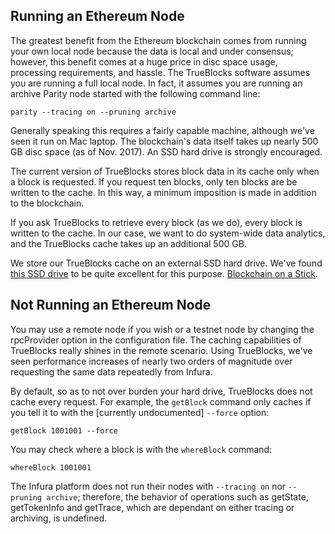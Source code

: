 ## Running an Ethereum Node

The greatest benefit from the Ethereum blockchain comes from running your own local node because the data is local and under consensus; however, this benefit comes at a huge price in disc space usage, processing requirements, and hassle. The TrueBlocks software assumes you are running a full local node. In fact, it assumes you are running an archive Parity node started with the following command line:

    parity --tracing on --pruning archive

Generally speaking this requires a fairly capable machine, although we've seen it run on Mac laptop. The blockchain's data itself takes up nearly 500 GB disc space (as of Nov. 2017). An SSD hard drive is strongly encouraged.

The current version of TrueBlocks stores block data in its cache only when a block is requested. If you request ten blocks, only ten blocks are be written to the cache. In this way, a minimum imposition is made in addition to the blockchain.

If you ask TrueBlocks to retrieve every block (as we do), every block is written to the cache. In our case, we want to do system-wide data analytics, and the TrueBlocks cache takes up an additional 500 GB.

We store our TrueBlocks cache on an external SSD hard drive. We've found [this SSD drive](https://www.amazon.com/Samsung-T5-Portable-SSD-MU-PA1T0B/dp/B073H552FJ/ref=sr_1_sc_3?ie=UTF8&qid=1507691185&sr=8-3-spell&keywords=Samsubg+1tb+ssd) to be quite excellent for this purpose. [Blockchain on a Stick](https://medium.com/@tjayrush/accounting-for-the-revolution-8822b28ccc16).

## Not Running an Ethereum Node

You may use a remote node if you wish or a testnet node by changing the rpcProvider option in the configuration file. The caching capabilities of TrueBlocks really shines in the remote scenario. Using TrueBlocks, we've seen performance increases of nearly two orders of magnitude over requesting the same data repeatedly from Infura. 

By default, so as to not over burden your hard drive, TrueBlocks does not cache every request. For example, the `getBlock` command only caches if you tell it to with the [currently undocumented] `--force` option:

    getBlock 1001001 --force
    
You may check where a block is with the `whereBlock` command:

    whereBlock 1001001

The Infura platform does not run their nodes with `--tracing on` nor `--pruning archive`; therefore, the behavior of operations such as getState, getTokenInfo and getTrace, which are dependant on either tracing or archiving, is undefined.
